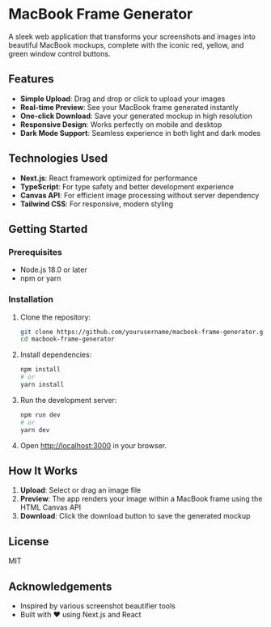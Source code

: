 # MacBook Frame Generator

A sleek web application that transforms your screenshots and images into beautiful MacBook mockups, complete with the iconic red, yellow, and green window control buttons.

## Features

- **Simple Upload**: Drag and drop or click to upload your images
- **Real-time Preview**: See your MacBook frame generated instantly
- **One-click Download**: Save your generated mockup in high resolution
- **Responsive Design**: Works perfectly on mobile and desktop
- **Dark Mode Support**: Seamless experience in both light and dark modes

## Technologies Used

- **Next.js**: React framework optimized for performance
- **TypeScript**: For type safety and better development experience
- **Canvas API**: For efficient image processing without server dependency
- **Tailwind CSS**: For responsive, modern styling

## Getting Started

### Prerequisites

- Node.js 18.0 or later
- npm or yarn

### Installation

1. Clone the repository:
   ```bash
   git clone https://github.com/yourusername/macbook-frame-generator.git
   cd macbook-frame-generator
   ```

2. Install dependencies:
   ```bash
   npm install
   # or
   yarn install
   ```

3. Run the development server:
   ```bash
   npm run dev
   # or
   yarn dev
   ```

4. Open [http://localhost:3000](http://localhost:3000) in your browser.

## How It Works

1. **Upload**: Select or drag an image file
2. **Preview**: The app renders your image within a MacBook frame using the HTML Canvas API
3. **Download**: Click the download button to save the generated mockup

## License

MIT

## Acknowledgements

- Inspired by various screenshot beautifier tools
- Built with ❤️ using Next.js and React 